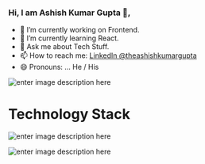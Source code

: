 ### Hi, I am Ashish Kumar Gupta 👋,

- 🔭 I’m currently working on Frontend.
- 🌱 I’m currently learning React.
- 💬 Ask me about Tech Stuff.
- 📫 How to reach me: [LinkedIn @theashishkumargupta](https://www.linkedin.com/in/theashishkumargupta/)
- 😄 Pronouns: ... He / His



![enter image description here](https://komarev.com/ghpvc/?username=ashishugi&color=green)

<h1>Technology Stack</h1>

![enter image description here](https://github-readme-stats.vercel.app/api?username=ashishugi)

![enter image description here](https://github-readme-stats.vercel.app/api/top-langs/?username=ashishugi)

